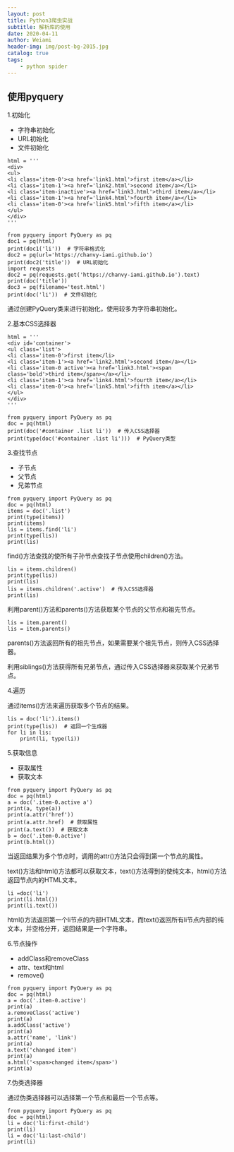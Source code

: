 ```yaml
---
layout: post
title: Python3爬虫实战
subtitle: 解析库的使用
date: 2020-04-11
author: Weiami
header-img: img/post-bg-2015.jpg
catalog: true
tags:
    - python spider
---
```


## 使用pyquery

1.初始化

* 字符串初始化
* URL初始化
* 文件初始化

```
html = '''
<div>
<ul>
<li class='item-0'><a href='link1.html'>first item</a></li>
<li class='item-1'><a href='link2.html'>second item</a></li>
<li class='item-inactive'><a href='link3.html'>third item</a></li>
<li class='item-1'><a href='link4.html'>fourth item</a></li>
<li class='item-0'><a href='link5.html'>fifth item</a></li>
</ul>
</div>
'''
```

```
from pyquery import PyQuery as pq
doc1 = pq(html)
print(doc1('li'))  # 字符串格式化
doc2 = pq(url='https://chanvy-iami.github.io')
print(doc2('title'))  # URL初始化
import requests
doc2 = pq(requests.get('https://chanvy-iami.github.io').text)
print(doc('title'))
doc3 = pq(filename='test.html')
print(doc('li'))  # 文件初始化
```

通过创建PyQuery类来进行初始化，使用较多为字符串初始化。

2.基本CSS选择器

```
html = '''
<div id='container'>
<ul class='list'>
<li class='item-0'>first item</li>
<li class='item-1'><a href='link2.html'>second item</a></li>
<li class='item-0 active'><a href='link3.html'><span class='bold'>third item</span></a></li>
<li class='item-1'><a href='link4.html'>fourth item</a></li>
<li class='item-0'><a href='link5.html'>fifth item</a></li>
</ul>
</div>
'''
```

```
from pyquery import PyQuery as pq
doc = pq(html)
print(doc('#container .list li'))  # 传入CSS选择器 
print(type(doc('#container .list li')))  # PyQuery类型
```

3.查找节点

* 子节点
* 父节点
* 兄弟节点

```
from pyquery import PyQuery as pq
doc = pq(html)
items = doc('.list')
print(type(items))
print(items)
lis = items.find('li')
print(type(lis))
print(lis)
```

find()方法查找的使所有子孙节点查找子节点使用children()方法。

```
lis = items.children()
print(type(lis))
print(lis)
lis = items.children('.active')  # 传入CSS选择器
print(lis)
```

利用parent()方法和parents()方法获取某个节点的父节点和祖先节点。

```
lis = item.parent()
lis = item.parents()
```

parents()方法返回所有的祖先节点，如果需要某个祖先节点，则传入CSS选择器。

利用siblings()方法获得所有兄弟节点，通过传入CSS选择器来获取某个兄弟节点。

4.遍历

通过items()方法来遍历获取多个节点的结果。

```
lis = doc('li').items()  
print(type(lis))  # 返回一个生成器
for li in lis:
    print(li, type(li))
```

5.获取信息

* 获取属性
* 获取文本

```
from pyquery import PyQuery as pq
doc = pq(html)
a = doc('.item-0.active a')
print(a, type(a))
print(a.attr('href'))
print(a.attr.href)  # 获取属性
print(a.text())  # 获取文本
b = doc('.item-0.active')
print(b.html())
```

当返回结果为多个节点时，调用的attr()方法只会得到第一个节点的属性。

text()方法和html()方法都可以获取文本，text()方法得到的使纯文本，html()方法返回节点内的HTML文本。

```
li =doc('li')
print(li.html())
print(li.text())
```

html()方法返回第一个li节点的内部HTML文本，而text()返回所有li节点内部的纯文本，并空格分开，返回结果是一个字符串。

6.节点操作

* addClass和removeClass
* attr、text和html
* remove()

```
from pyquery import PyQuery as pq
doc = pq(html)
a = doc('.item-0.active')
print(a)
a.removeClass('active')
print(a)
a.addClass('active')
print(a)
a.attr('name', 'link')
print(a)
a.text('changed item')
print(a)
a.html('<span>changed item</span>')
print(a)
```

7.伪类选择器

通过伪类选择器可以选择第一个节点和最后一个节点等。

```
from pyquery import PyQuery as pq
doc = pq(html)
li = doc('li:first-child')
print(li)
li = doc('li:last-child')
print(li)
```
